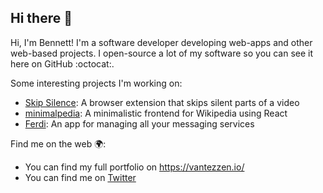 ## Hi there 👋

Hi, I'm Bennett! I'm a software developer developing web-apps and other web-based projects. I open-source a lot of my software so you can see it here on GitHub :octocat:.

Some interesting projects I'm working on:
- [Skip Silence](https://github.com/vantezzen/skip-silence): A browser extension that skips silent parts of a video
- [minimalpedia](https://github.com/vantezzen/minimalpedia): A minimalistic frontend for Wikipedia using React
- [Ferdi](https://github.com/getferdi/ferdi): An app for managing all your messaging services

Find me on the web 🌍:
- You can find my full portfolio on <https://vantezzen.io/>
- You can find me on [Twitter](https://twitter.com/vantezzen)


<!--
**vantezzen/vantezzen** is a ✨ _special_ ✨ repository because its `README.md` (this file) appears on your GitHub profile.

Here are some ideas to get you started:

- 🔭 I’m currently working on ...
- 🌱 I’m currently learning ...
- 👯 I’m looking to collaborate on ...
- 🤔 I’m looking for help with ...
- 💬 Ask me about ...
- 📫 How to reach me: ...
- 😄 Pronouns: ...
- ⚡ Fun fact: ...
-->
